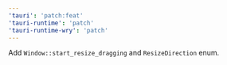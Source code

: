 ```yaml
---
'tauri': 'patch:feat'
'tauri-runtime': 'patch'
'tauri-runtime-wry': 'patch'
---
```


Add `Window::start_resize_dragging` and `ResizeDirection` enum.
